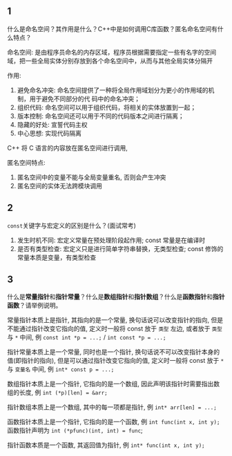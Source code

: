 ## 1

什么是命名空间？其作用是什么？C++中是如何调用C库函数？匿名命名空间有什么特点？



命名空间: 是由程序员命名的内存区域，程序员根据需要指定一些有名字的空间域，把一些全局实体分别存放到各个命名空间中，从而与其他全局实体分隔开



作用: 

1. 避免命名冲突: 命名空间提供了一种将全局作用域划分为更小的作用域的机制，用于避免不同部分的代
   码中的命名冲突；
1. 组织代码: 命名空间可以用于组织代码，将相关的实体放置到一起；
1. 版本控制: 命名空间还可以用于不同的代码版本之间进行隔离；
1. 隐藏的好处: 宣誓代码主权
1. 中心思想: 实现代码隔离



C++ 将 C 语言的内容放在匿名空间进行调用, 



匿名空间特点: 

1. 匿名空间中的变量不能与全局变量重名, 否则会产生冲突
1. 匿名空间的实体无法跨模块调用









## 2

`const`关键字与宏定义的区别是什么？(面试常考)

1. 发生时机不同: 宏定义常量在预处理阶段起作用; const 常量是在编译时
1. 是否有类型检查: 宏定义只是进行简单字符串替换，无类型检查; const 修饰的常量本质是变量，有类型检查



## 3

什么是**常量指针**和**指针常量**？什么是**数组指针**和**指针数组**？什么是**函数指针**和**指针函数**？请举例说明。



常量指针本质上是指针, 其指向的是一个常量, 换句话说可以改变指针的指向, 但是不能通过指针改变它指向的值, 定义时一般将 const 放于 `类型` 左边, 或者放于 `类型` 与 `*` 中间, 例 `const int *p = ...;` / `int const *p = ...;`



指针常量本质上是一个常量, 同时也是一个指针, 换句话说不可以改变指针本身的值(即指针的指向), 但是可以通过指针改变它指向的值, 定义时一般将 const 放于 `*` 与 `变量名` 中间, 例 `int* const p = ...;`



数组指针本质上是一个指针, 它指向的是一个数组, 因此声明该指针时需要指出数组的长度, 例 `int (*p)[len] = &arr;`

指针数组本质上是一个数组, 其中的每一项都是指针, 例 `int* arr[len] = ...;`



函数指针本质上是一个指针, 它指向的是一个函数, 例 `int func(int x, int y);` 函数指针声明为 `int (*pfunc)(int, int) = func`;



指针函数本质是一个函数, 其返回值为指针, 例 `int* func(int x, int y);`